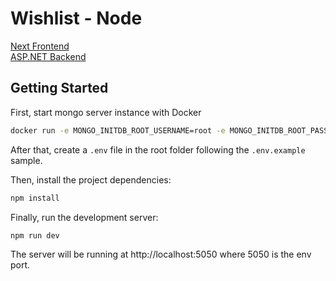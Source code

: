 # Wishlist - Node

[Next Frontend](https://github.com/Veidz/wishlist-next)<br/>
[ASP.NET Backend](https://github.com/Veidz/wishlist-aspnet)

## Getting Started

First, start mongo server instance with Docker

```bash
docker run -e MONGO_INITDB_ROOT_USERNAME=root -e MONGO_INITDB_ROOT_PASSWORD=root -p 27016:27017 -d mongo
```

After that, create a <code>.env</code> file in the root folder following the <code>.env.example</code> sample.

Then, install the project dependencies:
```bash
npm install
```

Finally, run the development server:
```bash
npm run dev
```

The server will be running at http://localhost:5050 where 5050 is the env port.
